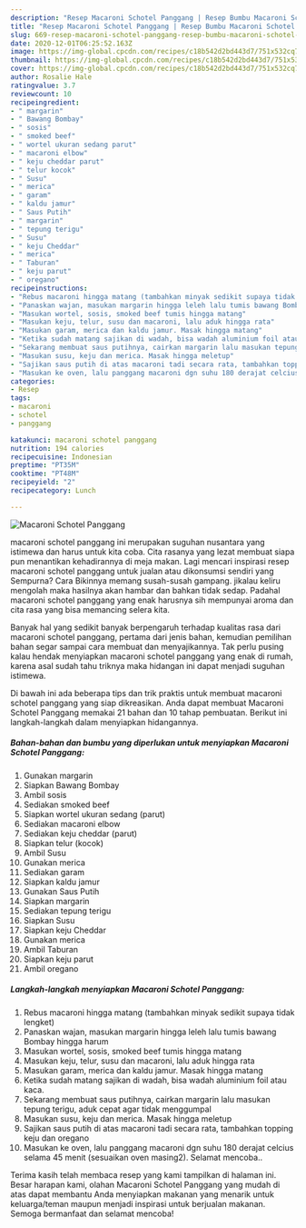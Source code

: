 ```yaml
---
description: "Resep Macaroni Schotel Panggang | Resep Bumbu Macaroni Schotel Panggang Yang Sedap"
title: "Resep Macaroni Schotel Panggang | Resep Bumbu Macaroni Schotel Panggang Yang Sedap"
slug: 669-resep-macaroni-schotel-panggang-resep-bumbu-macaroni-schotel-panggang-yang-sedap
date: 2020-12-01T06:25:52.163Z
image: https://img-global.cpcdn.com/recipes/c18b542d2bd443d7/751x532cq70/macaroni-schotel-panggang-foto-resep-utama.jpg
thumbnail: https://img-global.cpcdn.com/recipes/c18b542d2bd443d7/751x532cq70/macaroni-schotel-panggang-foto-resep-utama.jpg
cover: https://img-global.cpcdn.com/recipes/c18b542d2bd443d7/751x532cq70/macaroni-schotel-panggang-foto-resep-utama.jpg
author: Rosalie Hale
ratingvalue: 3.7
reviewcount: 10
recipeingredient:
- " margarin"
- " Bawang Bombay"
- " sosis"
- " smoked beef"
- " wortel ukuran sedang parut"
- " macaroni elbow"
- " keju cheddar parut"
- " telur kocok"
- " Susu"
- " merica"
- " garam"
- " kaldu jamur"
- " Saus Putih"
- " margarin"
- " tepung terigu"
- " Susu"
- " keju Cheddar"
- " merica"
- " Taburan"
- " keju parut"
- " oregano"
recipeinstructions:
- "Rebus macaroni hingga matang (tambahkan minyak sedikit supaya tidak lengket)"
- "Panaskan wajan, masukan margarin hingga leleh lalu tumis bawang Bombay hingga harum"
- "Masukan wortel, sosis, smoked beef tumis hingga matang"
- "Masukan keju, telur, susu dan macaroni, lalu aduk hingga rata"
- "Masukan garam, merica dan kaldu jamur. Masak hingga matang"
- "Ketika sudah matang sajikan di wadah, bisa wadah aluminium foil atau kaca."
- "Sekarang membuat saus putihnya, cairkan margarin lalu masukan tepung terigu, aduk cepat agar tidak menggumpal"
- "Masukan susu, keju dan merica. Masak hingga meletup"
- "Sajikan saus putih di atas macaroni tadi secara rata, tambahkan topping keju dan oregano"
- "Masukan ke oven, lalu panggang macaroni dgn suhu 180 derajat celcius selama 45 menit (sesuaikan oven masing2). Selamat mencoba.."
categories:
- Resep
tags:
- macaroni
- schotel
- panggang

katakunci: macaroni schotel panggang 
nutrition: 194 calories
recipecuisine: Indonesian
preptime: "PT35M"
cooktime: "PT48M"
recipeyield: "2"
recipecategory: Lunch

---
```



![Macaroni Schotel Panggang](https://img-global.cpcdn.com/recipes/c18b542d2bd443d7/751x532cq70/macaroni-schotel-panggang-foto-resep-utama.jpg)


macaroni schotel panggang ini merupakan suguhan nusantara yang istimewa dan harus untuk kita coba. Cita rasanya yang lezat membuat siapa pun menantikan kehadirannya di meja makan.
Lagi mencari inspirasi resep macaroni schotel panggang untuk jualan atau dikonsumsi sendiri yang Sempurna? Cara Bikinnya memang susah-susah gampang. jikalau keliru mengolah maka hasilnya akan hambar dan bahkan tidak sedap. Padahal macaroni schotel panggang yang enak harusnya sih mempunyai aroma dan cita rasa yang bisa memancing selera kita.



Banyak hal yang sedikit banyak berpengaruh terhadap kualitas rasa dari macaroni schotel panggang, pertama dari jenis bahan, kemudian pemilihan bahan segar sampai cara membuat dan menyajikannya. Tak perlu pusing kalau hendak menyiapkan macaroni schotel panggang yang enak di rumah, karena asal sudah tahu triknya maka hidangan ini dapat menjadi suguhan istimewa.


Di bawah ini ada beberapa tips dan trik praktis untuk membuat macaroni schotel panggang yang siap dikreasikan. Anda dapat membuat Macaroni Schotel Panggang memakai 21 bahan dan 10 tahap pembuatan. Berikut ini langkah-langkah dalam menyiapkan hidangannya.

<!--inarticleads1-->

##### Bahan-bahan dan bumbu yang diperlukan untuk menyiapkan Macaroni Schotel Panggang:

1. Gunakan  margarin
1. Siapkan  Bawang Bombay
1. Ambil  sosis
1. Sediakan  smoked beef
1. Siapkan  wortel ukuran sedang (parut)
1. Sediakan  macaroni elbow
1. Sediakan  keju cheddar (parut)
1. Siapkan  telur (kocok)
1. Ambil  Susu
1. Gunakan  merica
1. Sediakan  garam
1. Siapkan  kaldu jamur
1. Gunakan  Saus Putih
1. Siapkan  margarin
1. Sediakan  tepung terigu
1. Siapkan  Susu
1. Siapkan  keju Cheddar
1. Gunakan  merica
1. Ambil  Taburan
1. Siapkan  keju parut
1. Ambil  oregano




<!--inarticleads2-->

##### Langkah-langkah menyiapkan Macaroni Schotel Panggang:

1. Rebus macaroni hingga matang (tambahkan minyak sedikit supaya tidak lengket)
1. Panaskan wajan, masukan margarin hingga leleh lalu tumis bawang Bombay hingga harum
1. Masukan wortel, sosis, smoked beef tumis hingga matang
1. Masukan keju, telur, susu dan macaroni, lalu aduk hingga rata
1. Masukan garam, merica dan kaldu jamur. Masak hingga matang
1. Ketika sudah matang sajikan di wadah, bisa wadah aluminium foil atau kaca.
1. Sekarang membuat saus putihnya, cairkan margarin lalu masukan tepung terigu, aduk cepat agar tidak menggumpal
1. Masukan susu, keju dan merica. Masak hingga meletup
1. Sajikan saus putih di atas macaroni tadi secara rata, tambahkan topping keju dan oregano
1. Masukan ke oven, lalu panggang macaroni dgn suhu 180 derajat celcius selama 45 menit (sesuaikan oven masing2). Selamat mencoba..




Terima kasih telah membaca resep yang kami tampilkan di halaman ini. Besar harapan kami, olahan Macaroni Schotel Panggang yang mudah di atas dapat membantu Anda menyiapkan makanan yang menarik untuk keluarga/teman maupun menjadi inspirasi untuk berjualan makanan. Semoga bermanfaat dan selamat mencoba!
